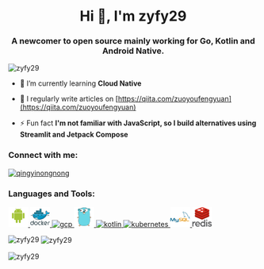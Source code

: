 <h1 align="center">Hi 👋, I'm zyfy29</h1>
<h3 align="center">A newcomer to open source mainly working for Go, Kotlin and Android Native.</h3>

<p align="left"> <img src="https://komarev.com/ghpvc/?username=zyfy29&label=Profile%20views&color=0e75b6&style=flat" alt="zyfy29" /> </p>

- 🌱 I’m currently learning **Cloud Native**

- 📝 I regularly write articles on [https://qiita.com/zuoyoufengyuan](https://qiita.com/zuoyoufengyuan)

- ⚡ Fun fact **I'm not familiar with JavaScript, so I build alternatives using Streamlit and Jetpack Compose**

<h3 align="left">Connect with me:</h3>
<p align="left">
<a href="https://www.leetcode.cn/qingyinongnong" target="blank"><img align="center" src="https://raw.githubusercontent.com/rahuldkjain/github-profile-readme-generator/master/src/images/icons/Social/leet-code.svg" alt="qingyinongnong" height="30" width="40" /></a>
</p>

<h3 align="left">Languages and Tools:</h3>
<p align="left"> <a href="https://developer.android.com" target="_blank" rel="noreferrer"> <img src="https://raw.githubusercontent.com/devicons/devicon/master/icons/android/android-original-wordmark.svg" alt="android" width="40" height="40"/> </a> <a href="https://www.docker.com/" target="_blank" rel="noreferrer"> <img src="https://raw.githubusercontent.com/devicons/devicon/master/icons/docker/docker-original-wordmark.svg" alt="docker" width="40" height="40"/> </a> <a href="https://cloud.google.com" target="_blank" rel="noreferrer"> <img src="https://www.vectorlogo.zone/logos/google_cloud/google_cloud-icon.svg" alt="gcp" width="40" height="40"/> </a> <a href="https://golang.org" target="_blank" rel="noreferrer"> <img src="https://raw.githubusercontent.com/devicons/devicon/master/icons/go/go-original.svg" alt="go" width="40" height="40"/> </a> <a href="https://kotlinlang.org" target="_blank" rel="noreferrer"> <img src="https://www.vectorlogo.zone/logos/kotlinlang/kotlinlang-icon.svg" alt="kotlin" width="40" height="40"/> </a> <a href="https://kubernetes.io" target="_blank" rel="noreferrer"> <img src="https://www.vectorlogo.zone/logos/kubernetes/kubernetes-icon.svg" alt="kubernetes" width="40" height="40"/> </a> <a href="https://www.mysql.com/" target="_blank" rel="noreferrer"> <img src="https://raw.githubusercontent.com/devicons/devicon/master/icons/mysql/mysql-original-wordmark.svg" alt="mysql" width="40" height="40"/> </a> <a href="https://redis.io" target="_blank" rel="noreferrer"> <img src="https://raw.githubusercontent.com/devicons/devicon/master/icons/redis/redis-original-wordmark.svg" alt="redis" width="40" height="40"/> </a> </p>

<p><img align="left" src="https://github-readme-stats.vercel.app/api/top-langs?username=zyfy29&show_icons=true&locale=en&layout=compact" alt="zyfy29" /></p>

<p>&nbsp;<img align="center" src="https://github-readme-stats.vercel.app/api?username=zyfy29&show_icons=true&locale=en" alt="zyfy29" /></p>

<p><img align="center" src="https://github-readme-streak-stats.herokuapp.com/?user=zyfy29&" alt="zyfy29" /></p>
